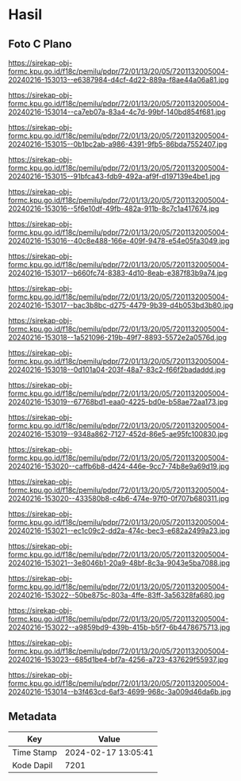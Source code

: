 # Hasil

## Foto C Plano

https://sirekap-obj-formc.kpu.go.id/f18c/pemilu/pdpr/72/01/13/20/05/7201132005004-20240216-153013--e6387984-d4cf-4d22-889a-f8ae44a06a81.jpg

https://sirekap-obj-formc.kpu.go.id/f18c/pemilu/pdpr/72/01/13/20/05/7201132005004-20240216-153014--ca7eb07a-83a4-4c7d-99bf-140bd854f681.jpg

https://sirekap-obj-formc.kpu.go.id/f18c/pemilu/pdpr/72/01/13/20/05/7201132005004-20240216-153015--0b1bc2ab-a986-4391-9fb5-86bda7552407.jpg

https://sirekap-obj-formc.kpu.go.id/f18c/pemilu/pdpr/72/01/13/20/05/7201132005004-20240216-153015--91bfca43-fdb9-492a-af9f-d197139e4be1.jpg

https://sirekap-obj-formc.kpu.go.id/f18c/pemilu/pdpr/72/01/13/20/05/7201132005004-20240216-153016--5f6e10df-49fb-482a-911b-8c7c1a417674.jpg

https://sirekap-obj-formc.kpu.go.id/f18c/pemilu/pdpr/72/01/13/20/05/7201132005004-20240216-153016--40c8e488-166e-409f-9478-e54e05fa3049.jpg

https://sirekap-obj-formc.kpu.go.id/f18c/pemilu/pdpr/72/01/13/20/05/7201132005004-20240216-153017--b660fc74-8383-4d10-8eab-e387f83b9a74.jpg

https://sirekap-obj-formc.kpu.go.id/f18c/pemilu/pdpr/72/01/13/20/05/7201132005004-20240216-153017--bac3b8bc-d275-4479-9b39-d4b053bd3b80.jpg

https://sirekap-obj-formc.kpu.go.id/f18c/pemilu/pdpr/72/01/13/20/05/7201132005004-20240216-153018--1a521096-219b-49f7-8893-5572e2a0576d.jpg

https://sirekap-obj-formc.kpu.go.id/f18c/pemilu/pdpr/72/01/13/20/05/7201132005004-20240216-153018--0d101a04-203f-48a7-83c2-f66f2badaddd.jpg

https://sirekap-obj-formc.kpu.go.id/f18c/pemilu/pdpr/72/01/13/20/05/7201132005004-20240216-153019--67768bd1-eaa0-4225-bd0e-b58ae72aa173.jpg

https://sirekap-obj-formc.kpu.go.id/f18c/pemilu/pdpr/72/01/13/20/05/7201132005004-20240216-153019--9348a862-7127-452d-86e5-ae95fc100830.jpg

https://sirekap-obj-formc.kpu.go.id/f18c/pemilu/pdpr/72/01/13/20/05/7201132005004-20240216-153020--caffb6b8-d424-446e-9cc7-74b8e9a69d19.jpg

https://sirekap-obj-formc.kpu.go.id/f18c/pemilu/pdpr/72/01/13/20/05/7201132005004-20240216-153020--433580b8-c4b6-474e-97f0-0f707b680311.jpg

https://sirekap-obj-formc.kpu.go.id/f18c/pemilu/pdpr/72/01/13/20/05/7201132005004-20240216-153021--ec1c09c2-dd2a-474c-bec3-e682a2499a23.jpg

https://sirekap-obj-formc.kpu.go.id/f18c/pemilu/pdpr/72/01/13/20/05/7201132005004-20240216-153021--3e8046b1-20a9-48bf-8c3a-9043e5ba7088.jpg

https://sirekap-obj-formc.kpu.go.id/f18c/pemilu/pdpr/72/01/13/20/05/7201132005004-20240216-153022--50be875c-803a-4ffe-83ff-3a56328fa680.jpg

https://sirekap-obj-formc.kpu.go.id/f18c/pemilu/pdpr/72/01/13/20/05/7201132005004-20240216-153022--a9859bd9-439b-415b-b5f7-6b4478675713.jpg

https://sirekap-obj-formc.kpu.go.id/f18c/pemilu/pdpr/72/01/13/20/05/7201132005004-20240216-153023--685d1be4-bf7a-4256-a723-437629f55937.jpg

https://sirekap-obj-formc.kpu.go.id/f18c/pemilu/pdpr/72/01/13/20/05/7201132005004-20240216-153014--b3f463cd-6af3-4699-968c-3a009d46da6b.jpg


## Metadata

| Key        | Value               |
| ---------- | ------------------- |
| Time Stamp | 2024-02-17 13:05:41 |
| Kode Dapil | 7201                |



